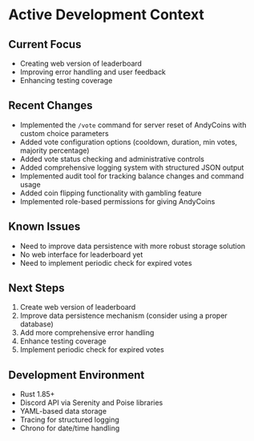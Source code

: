 # Active Development Context

## Current Focus

- Creating web version of leaderboard
- Improving error handling and user feedback
- Enhancing testing coverage

## Recent Changes

- Implemented the `/vote` command for server reset of AndyCoins with custom choice parameters
- Added vote configuration options (cooldown, duration, min votes, majority percentage)
- Added vote status checking and administrative controls
- Added comprehensive logging system with structured JSON output
- Implemented audit tool for tracking balance changes and command usage
- Added coin flipping functionality with gambling feature
- Implemented role-based permissions for giving AndyCoins

## Known Issues

- Need to improve data persistence with more robust storage solution
- No web interface for leaderboard yet
- Need to implement periodic check for expired votes

## Next Steps

1. Create web version of leaderboard
2. Improve data persistence mechanism (consider using a proper database)
3. Add more comprehensive error handling
4. Enhance testing coverage
5. Implement periodic check for expired votes

## Development Environment

- Rust 1.85+
- Discord API via Serenity and Poise libraries
- YAML-based data storage
- Tracing for structured logging
- Chrono for date/time handling
